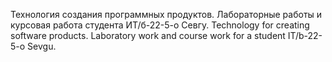 Технология создания программных продуктов. Лабораторные работы и курсовая работа студента ИТ/б-22-5-о Севгу.
Technology for creating software products. Laboratory work and course work for a student IT/b-22-5-o Sevgu.
